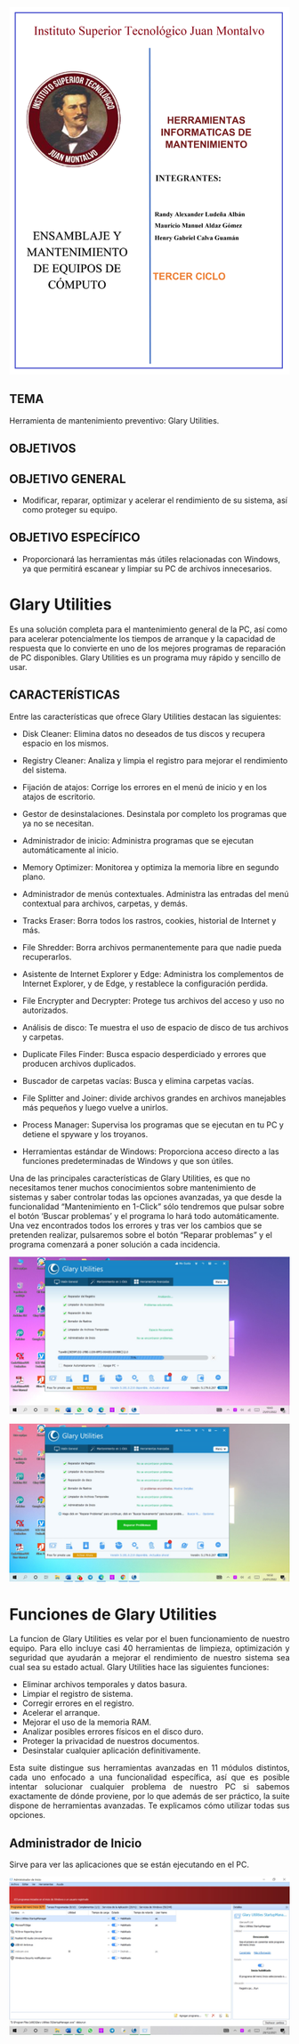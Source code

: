 ![Image text](/Imagenes/Caratula.jpeg)
##  TEMA

Herramienta de mantenimiento preventivo: Glary Utilities. 

## OBJETIVOS


## OBJETIVO GENERAL

- Modificar, reparar, optimizar y acelerar el rendimiento de su sistema, así como proteger su equipo. 

## OBJETIVO ESPECÍFICO 

- Proporcionará las herramientas más útiles relacionadas con Windows, ya que permitirá escanear y limpiar su PC de archivos innecesarios. 

# Glary Utilities  

Es una solución completa para el mantenimiento general de la PC, así como para acelerar potencialmente los tiempos de arranque y la capacidad de respuesta que lo convierte en uno de los mejores programas de reparación de PC disponibles. Glary Utilities es un programa muy rápido y sencillo de usar. 

## CARACTERÍSTICAS 

Entre las características que ofrece Glary Utilities destacan las siguientes:
- Disk Cleaner: Elimina datos no deseados de tus discos y recupera espacio en los mismos.

- Registry Cleaner: Analiza y limpia el registro para mejorar el rendimiento del sistema.

- Fijación de atajos: Corrige los errores en el menú de inicio y en los atajos de escritorio.

- Gestor de desinstalaciones. Desinstala por completo los programas que ya no se necesitan.

- Administrador de inicio: Administra programas que se ejecutan automáticamente al inicio.

- Memory Optimizer: Monitorea y optimiza la memoria libre en segundo plano.

- Administrador de menús contextuales. Administra las entradas del menú contextual para archivos, carpetas, y demás.

- Tracks Eraser: Borra todos los rastros, cookies, historial de Internet y más.

- File Shredder: Borra archivos permanentemente para que nadie pueda recuperarlos.

- Asistente de Internet Explorer y Edge: Administra los complementos de Internet Explorer, y de Edge, y restablece la configuración perdida.

- File Encrypter and Decrypter:  Protege tus archivos del acceso y uso no autorizados.

- Análisis de disco: Te muestra el uso de espacio de disco de tus archivos y carpetas.

- Duplicate Files Finder: Busca espacio desperdiciado y errores que producen archivos duplicados.

- Buscador de carpetas vacías: Busca y elimina carpetas vacías.

- File Splitter and Joiner: divide archivos grandes en archivos manejables más pequeños y luego vuelve a unirlos.

- Process Manager: Supervisa los programas que se ejecutan en tu PC y detiene el spyware y los troyanos.

- Herramientas estándar de Windows: Proporciona acceso directo a las funciones predeterminadas de Windows y que son útiles.

Una de las principales características de Glary Utilities, es que no necesitamos tener muchos conocimientos sobre mantenimiento de sistemas y saber controlar todas las opciones avanzadas, ya que desde la funcionalidad “Mantenimiento en 1-Click” sólo tendremos que pulsar sobre el botón ‘Buscar problemas’ y el programa lo hará todo automáticamente. Una vez encontrados todos los errores y tras ver los cambios que se pretenden realizar, pulsaremos sobre el botón “Reparar problemas” y el programa comenzará a poner solución a cada incidencia.

![Image text](/Imagenes/caracteristica1.jpg)

![Image text](/Imagenes/caracteristica2.jpg)

# Funciones de Glary Utilities

<p style='text-align: justify;'> La funcion de Glary Utilities es velar por el buen funcionamiento de nuestro equipo. Para ello incluye casi 40 herramientas de limpieza, optimización y seguridad que ayudarán a mejorar el rendimiento de nuestro sistema sea cual sea su estado actual. Glary Utilities hace las siguientes funciones:  </p>
 
- Eliminar archivos temporales y datos basura.
- Limpiar el registro de sistema.
- Corregir errores en el registro. 
- Acelerar el arranque. 
- Mejorar el uso de la memoria RAM.
- Analizar posibles errores físicos en el disco duro. 
- Proteger la privacidad de nuestros documentos.
- Desinstalar cualquier aplicación definitivamente.
<p style='text-align: justify;'> Esta suite distingue sus herramientas avanzadas en 11 módulos distintos, cada uno enfocado a una funcionalidad específica, así que es posible intentar solucionar cualquier problema de nuestro PC si sabemos exactamente de dónde proviene, por lo que además de ser práctico, la suite dispone de herramientas avanzadas. Te explicamos cómo utilizar todas sus opciones.
 </p>

## Administrador de Inicio 

<p style='text-align: justify;'> Sirve para ver las aplicaciones que se están ejecutando en el PC. </p>

![Image text](/Imagenes/Adm_Inicio.jpg)

